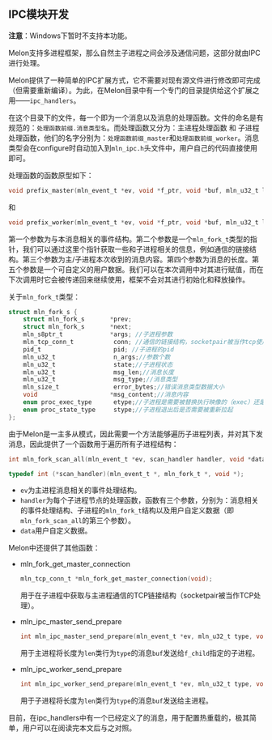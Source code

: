 ## IPC模块开发



**注意**：Windows下暂时不支持本功能。

Melon支持多进程框架，那么自然主子进程之间会涉及通信问题，这部分就由IPC进行处理。

Melon提供了一种简单的IPC扩展方式，它不需要对现有源文件进行修改即可完成（但需要重新编译）。为此，在Melon目录中有一个专门的目录提供给这个扩展之用——`ipc_handlers`。

在这个目录下的文件，每一个即为一个消息以及消息的处理函数。文件的命名是有规范的：`处理函数前缀.消息类型名`。而处理函数又分为：主进程处理函数 和 子进程处理函数，他们的名字分别为：`处理函数前缀_master`和`处理函数前缀_worker`。消息类型会在configure时自动加入到`mln_ipc.h`头文件中，用户自己的代码直接使用即可。

处理函数的函数原型如下：

```c
void prefix_master(mln_event_t *ev, void *f_ptr, void *buf, mln_u32_t len, void **udata_ptr);
```

和

```c
void prefix_worker(mln_event_t *ev, void *f_ptr, void *buf, mln_u32_t len, void **udata_ptr);
```

第一个参数为与本消息相关的事件结构。第二个参数是一个`mln_fork_t`类型的指针，我们可以通过这里个指针获取一些和子进程相关的信息，例如通信的链接结构。第三个参数为主/子进程本次收到的消息内容。第四个参数为消息的长度。第五个参数是一个可自定义的用户数据。我们可以在本次调用中对其进行赋值，而在下次调用时它会被传递回来继续使用，框架不会对其进行初始化和释放操作。

关于`mln_fork_t`类型：

```c
struct mln_fork_s {
    struct mln_fork_s       *prev;
    struct mln_fork_s       *next;
    mln_s8ptr_t             *args; //子进程参数
    mln_tcp_conn_t           conn; //通信的链接结构，socketpair被当作tcp使用
    pid_t                    pid; //子进程的pid
    mln_u32_t                n_args;//参数个数
    mln_u32_t                state;//子进程状态
    mln_u32_t                msg_len;//消息长度
    mln_u32_t                msg_type;//消息类型
    mln_size_t               error_bytes;//错误消息类型数据大小
    void                    *msg_content;//消息内容
    enum proc_exec_type      etype;//子进程是需要被替换执行映像的（exec）还是不需要的
    enum proc_state_type     stype;//子进程退出后是否需要被重新拉起
};
```

由于Melon是一主多从模式，因此需要一个方法能够遍历子进程列表，并对其下发消息，因此提供了一个函数用于遍历所有子进程结构：

```c
int mln_fork_scan_all(mln_event_t *ev, scan_handler handler, void *data);

typedef int (*scan_handler)(mln_event_t *, mln_fork_t *, void *);
```

- `ev`为主进程消息相关的事件处理结构。
- `handler`为每个子进程节点的处理函数，函数有三个参数，分别为：消息相关的事件处理结构、子进程的`mln_fork_t`结构以及用户自定义数据（即`mln_fork_scan_all`的第三个参数）。
- `data`用户自定义数据。

Melon中还提供了其他函数：

- mln_fork_get_master_connection

  ```c
  mln_tcp_conn_t *mln_fork_get_master_connection(void);
  ```

  用于在子进程中获取与主进程通信的TCP链接结构（socketpair被当作TCP处理）。

- mln_ipc_master_send_prepare

  ```c
  int mln_ipc_master_send_prepare(mln_event_t *ev, mln_u32_t type, void *buf, mln_size_t len, mln_fork_t *f_child);
  ```

  用于主进程将长度为`len`类行为`type`的消息`buf`发送给`f_child`指定的子进程。

- mln_ipc_worker_send_prepare

  ```c
  int mln_ipc_worker_send_prepare(mln_event_t *ev, mln_u32_t type, void *msg, mln_size_t len);
  ```

  用于子进程将长度为`len`类行为`type`的消息`buf`发送给主进程。



目前，在ipc_handlers中有一个已经定义了的消息，用于配置热重载的，极其简单，用户可以在阅读完本文后与之对照。